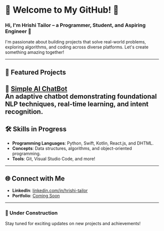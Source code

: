 # 🌟 Welcome to My GitHub! 🌟  
### Hi, I'm Hrishi Tailor – a **Programmer**, **Student**, and **Aspiring Engineer** 🚀  

I'm passionate about building projects that solve real-world problems, exploring algorithms, and coding across diverse platforms. Let's create something amazing together!

---

## 🎯 Featured Projects
🌟 **[Simple AI ChatBot](https://github.com/hrishi-tailor/Simple-AI-ChatBot)**  
An adaptive chatbot demonstrating foundational NLP techniques, real-time learning, and intent recognition.
---

## 🛠️ Skills in Progress
- **Programming Languages**: Python, Swift, Kotlin, React.js, and DHTML.  
- **Concepts**: Data structures, algorithms, and object-oriented programming.  
- **Tools**: Git, Visual Studio Code, and more!

---

## 🌐 Connect with Me
- **LinkedIn**: [linkedin.com/in/hrishi-tailor](https://www.linkedin.com/in/hrishi-tailor-990696224/)  
- **Portfolio**: [Coming Soon](#)

---

### 🚧 Under Construction  
Stay tuned for exciting updates on new projects and achievements!


<!--

Here are some ideas to get you started:

- 🔭 I’m currently working on ...
- 🌱 I’m currently learning ...
- 👯 I’m looking to collaborate on ...
- 🤔 I’m looking for help with ...
- 💬 Ask me about ...
- 📫 How to reach me: ...
- 😄 Pronouns: ...
- ⚡ Fun fact: ...
-->
